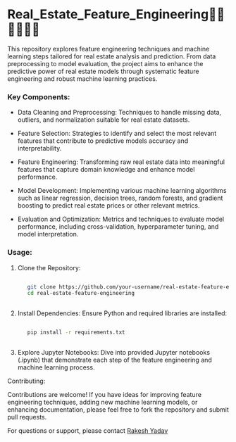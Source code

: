 # Real_Estate_Feature_Engineering🕵️‍♂️👨‍💻👨‍🔧
This repository explores feature engineering techniques and machine learning steps tailored for real estate analysis and prediction. From data preprocessing to model evaluation, the project aims to enhance the predictive power of real estate models through systematic feature engineering and robust machine learning practices.

### Key Components:

   - Data Cleaning and Preprocessing: Techniques to handle missing data, outliers, and normalization suitable for real estate datasets.

   - Feature Selection: Strategies to identify and select the most relevant features that contribute to predictive models accuracy and interpretability.

   - Feature Engineering: Transforming raw real estate data into meaningful features that capture domain knowledge and enhance model performance.

   - Model Development: Implementing various machine learning algorithms such as linear regression, decision trees, random forests, and gradient boosting to predict real estate prices or other relevant metrics.

   - Evaluation and Optimization: Metrics and techniques to evaluate model performance, including cross-validation, hyperparameter tuning, and model interpretation.

### Usage:

 1. Clone the Repository:

    ```bash
    
       git clone https://github.com/your-username/real-estate-feature-engineering.git
       cd real-estate-feature-engineering
       
    ```
    
 2. Install Dependencies: Ensure Python and required libraries are installed:

    ```bash
    
       pip install -r requirements.txt
       
    ```
    
 3. Explore Jupyter Notebooks: Dive into provided Jupyter notebooks (.ipynb) that demonstrate each step of the feature engineering and machine learning process.

Contributing:

Contributions are welcome! If you have ideas for improving feature engineering techniques, adding new machine learning models, or enhancing documentation, please feel free to fork the repository and submit pull requests.

For questions or support, please contact [Rakesh Yadav](https://www.linkedin.com/in/rakesh-yadav-556724118/)
